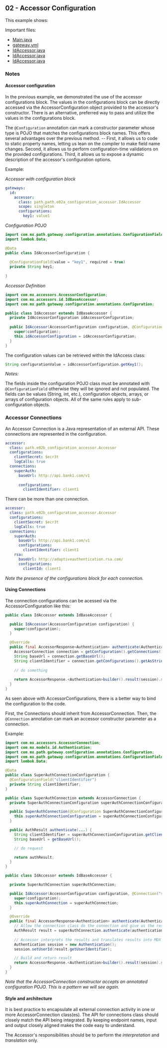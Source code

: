 ## 02 - Accessor Configuration

This example shows:


Important files:

* [Main.java](./Main.java)
* [gateway.yml](./gateway.yml)
* [IdAccessor.java](./Accessor.java)
* [IdAccessor.java](./IdAccessor.java)
* [IdAccessor.java](./AccessorConfigs.java)

### Notes

#### Accessor configuration

In the previous example, we demonstrated the use of the accessor configurations block. The values in the configurations block can be directly accessed via the AccessorConfiguration object provided to the accessor's constructor. There is an alternative, preferred way to pass and utilize the values in the configurations block.

The `@Configuration` annotation can mark a constructor parameter whose type is POJO that matches the configurations block names. This offers several advantages over the previous method. -- First, it allows us to code to static property names, letting us lean on the compiler to make field name changes. Second, it allows us to perform configuration-time validations on the provided configurations. Third, it allows us to expose a dynamic description of the accessor's configuration options. 

Example:

_Accessor with configuration block_

```yaml
gateways:
  id:
    accessor:
      class: path.path.e02a_configuration_accessor.IdAccessor
      scope: singleton
      configurations:
        key1: value1
```

_Configuration POJO_

```java
import com.mx.path.gateway.configuration.annotations.ConfigurationField;
import lombok.Data;

@Data
public class IdAccessorConfiguration {
  
  @ConfigurationField(value = "key1", required = true)
  private String key1;
  
}
```

_Accessor Definition_

```java
import com.mx.accessors.AccessorConfiguration;
import com.mx.accessors.id.IdBaseAccessor;
import com.mx.path.gateway.configuration.annotations.Configuration;

public class IdAccessor extends IdBaseAccessor {
  private IdAccessorConfiguration idAccessorConfiguration;
  
  public IdAccessor(AccessorConfiguration configuration, @Configuration IdAccessorConfiguration idAccessorConfiguration) {
    super(configuration);
    this.idAccessorConfiguration = idAccessorConfiguration;
  }
}
```

The configuration values can be retrieved within the IdAccess class:

```java
String configurationValue = idAccessorConfiguration.getKey1();
```

_Notes:_

The fields inside the configuration POJO class must be annotated with `@ConfigurationField` otherwise they will be ignored and not populated. The fields can be values (String, int, etc.), configuration objects, arrays, or arrays of configuration objects. All of the same rules apply to sub-configuration objects.

### Accessor Connections

An Accessor Connection is a Java representation of an external API. These connections are represented in the configuration.

```yaml
accessor:
  class: path.e02b_configuration_accessor.Accessor
  configurations:
    clientSecret: $ecr3t
    logCalls: true
  connections:
    superAuth:
      baseUrl: http://api.bank1.com/v1
      
      configurations:
        clientIdentifier: client1
```

There can be more than one connection.

```yaml
accessor:
  class: path.e02b_configuration_accessor.Accessor
  configurations:
    clientSecret: $ecr3t
    logCalls: true
  connections:
    superAuth:
      baseUrl: http://api.bank1.com/v1
      configurations:
        clientIdentifier: client1
    rsa:
      baseUrl: http://adaptiveauthentication.rsa.com/
      configurations:
        clientId: client1
```

_Note the presence of the configurations block for each connection._

#### Using Connections

The connection configurations can be acessed via the AccessorConfiguration like this:

```java
public class IdAccessor extends IdBaseAccessor {

  public IdAccessor(AccessorConfiguration configuration) {
    super(configuration);
  }

  @Override
  public final AccessorResponse<Authentication> authenticate(Authentication authentication) {
    AccessorConnection connection = getConfiguration().getConnections().getConnection("superAuth");
    String baseUrl = connection.getBaseUrl();
    String clientIdentifier = connection.getConfigurations().getAsString("clientIdentifier");
    
    // do something
    
    return AccessorResponse.<Authentication>builder().result(session).status(AccessorResponseStatus.OK).build();
  }
}
```

As seen above with AccessorConfigurations, there is a better way to bind the configuration to the code.

First, the Connections should inherit from AccessorConnection. Then, the `@Connection` annotation can mark an accessor constructor parameter as a connection. 

Example:

```java
import com.mx.accessors.AccessorConnection;
import com.mx.models.id.Authentication;
import com.mx.path.gateway.configuration.annotations.Configuration;
import com.mx.path.gateway.configuration.annotations.ConfigurationField;
import lombok.Data;

@Data
public class SuperAuthConnectionConfiguration {
  @ConfigurationField("clientIdentifier")
  private String clientIdentifier;
}

public class SuperAuthConnection extends AccessorConnection {
  private SuperAuthConnectionConfiguration superAuthConnectionConfiguration;

  public SuperAuthConnection(@Configuration SuperAuthConnectionConfiguration superAuthConnectionConfiguration) {
    this.superAuthConnectionConfiguration = superAuthConnectionConfiguration;
  }

  public AuthResult authenticate(...) {
    String clientIdentifier = superAuthConnectionConfiguration.getClientIdentifier();
    String baseUrl = getBaseUrl();

    // do request

    return authResult;
  }
}

public class IdAccessor extends IdBaseAccessor {

  private SuperAuthConnection superAuthConnection;

  public IdAccessor(AccessorConfiguration configuration, @Connection("superAuth") SuperAuthConnection superAuthConnection) {
    super(configuration);
    this.superAuthConnection = superAuthConnection;
  }

  @Override
  public final AccessorResponse<Authentication> authenticate(Authentication authentication) {
    // Allow the connection class do the connection and give us the results
    AuthResult result = superAuthConnection.authenticate(authentication.getLogin(), new String(authentication.getPassword()));
    
    // Accessor interprets the results and translates results into MDX model(s)
    Authentication session = new Authentication();
    session.setUserId(result.getUserIdentifier);

    // Build and return result
    return AccessorResponse.<Authentication>builder().result(session).status(AccessorResponseStatus.OK).build();
  }
}
```

_Note that the AccessorConnection constructor accepts an annotated configuration POJO. This is a pattern we will see again._

#### Style and architecture

It is best practice to encapsulate all external connection activity in one or more AccessorConnection class(es). The API for connections class should closely match the API being integrated. By keeping endpoint names, input and output closely aligned makes the code easy to understand.

The Accessor's responsibilities should be to perform the _interpretation_ and _translation_ only.
